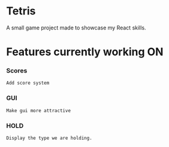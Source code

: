 # Tetris
A small game project made to showcase my React skills.

# Features currently working ON

### Scores
    Add score system

### GUI
    Make gui more attractive

### HOLD
    Display the type we are holding.

